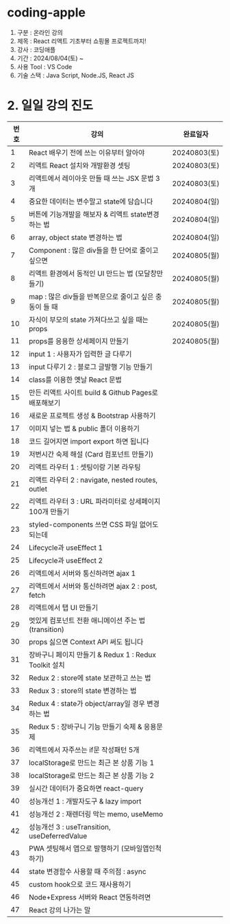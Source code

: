 # coding-apple
1. 구분 : 온라인 강의
2. 제목 : React 리액트 기초부터 쇼핑몰 프로젝트까지!
3. 강사 : 코딩애플
4. 기간 : 2024/08/04(토) ~
5. 사용 Tool : VS Code
6. 기술 스택 : Java Script, Node.JS, React JS

# 2. 일일 강의 진도
|번호|강의|완료일자|
|------|---|---|
|1|React 배우기 전에 쓰는 이유부터 알아야|20240803(토)
|2|리액트 React 설치와 개발환경 셋팅|20240803(토)
|3|리액트에서 레이아웃 만들 때 쓰는 JSX 문법 3개|20240803(토)
|4|중요한 데이터는 변수말고 state에 담습니다|20240804(일)
|5|버튼에 기능개발을 해보자 & 리액트 state변경하는 법|20240804(일)
|6|array, object state 변경하는 법|20240804(일)
|7|Component : 많은 div들을 한 단어로 줄이고 싶으면|20240805(월)
|8|리액트 환경에서 동적인 UI 만드는 법 (모달창만들기)|20240805(월)
|9|map : 많은 div들을 반복문으로 줄이고 싶은 충동이 들 때|20240805(월)
|10|자식이 부모의 state 가져다쓰고 싶을 때는 props|20240805(월)
|11|props를 응용한 상세페이지 만들기|20240805(월)
|12|input 1 : 사용자가 입력한 글 다루기|
|13|input 다루기 2 : 블로그 글발행 기능 만들기|
|14|class를 이용한 옛날 React 문법|
|15|만든 리액트 사이트 build & Github Pages로 배포해보기|
|16|새로운 프로젝트 생성 & Bootstrap 사용하기|
|17|이미지 넣는 법 & public 폴더 이용하기|
|18|코드 길어지면 import export 하면 됩니다|
|19|저번시간 숙제 해설 (Card 컴포넌트 만들기)|
|20|리액트 라우터 1 : 셋팅이랑 기본 라우팅|
|21|리액트 라우터 2 : navigate, nested routes, outlet|
|22|리액트 라우터 3 : URL 파라미터로 상세페이지 100개 만들기|
|23|styled-components 쓰면 CSS 파일 없어도 되는데|
|24|Lifecycle과 useEffect 1|
|25|Lifecycle과 useEffect 2|
|26|리액트에서 서버와 통신하려면 ajax 1|
|27|리액트에서 서버와 통신하려면 ajax 2 : post, fetch|
|28|리액트에서 탭 UI 만들기|
|29|멋있게 컴포넌트 전환 애니메이션 주는 법 (transition)|
|30|props 싫으면 Context API 써도 됩니다|
|31|장바구니 페이지 만들기 & Redux 1 : Redux Toolkit 설치|
|32|Redux 2 : store에 state 보관하고 쓰는 법|
|33|Redux 3 : store의 state 변경하는 법|
|34|Redux 4 : state가 object/array일 경우 변경하는 법|
|35|Redux 5 : 장바구니 기능 만들기 숙제 & 응용문제|
|36|리액트에서 자주쓰는 if문 작성패턴 5개|
|37|localStorage로 만드는 최근 본 상품 기능 1|
|38|localStorage로 만드는 최근 본 상품 기능 2|
|39|실시간 데이터가 중요하면 react-query|
|40|성능개선 1 : 개발자도구 & lazy import|
|41|성능개선 2 : 재렌더링 막는 memo, useMemo|
|42|성능개선 3 : useTransition, useDeferredValue|
|43|PWA 셋팅해서 앱으로 발행하기 (모바일앱인척하기)|
|44|state 변경함수 사용할 때 주의점 : async|
|45|custom hook으로 코드 재사용하기|
|46|Node+Express 서버와 React 연동하려면|
|47|React 강의 나가는 말|
